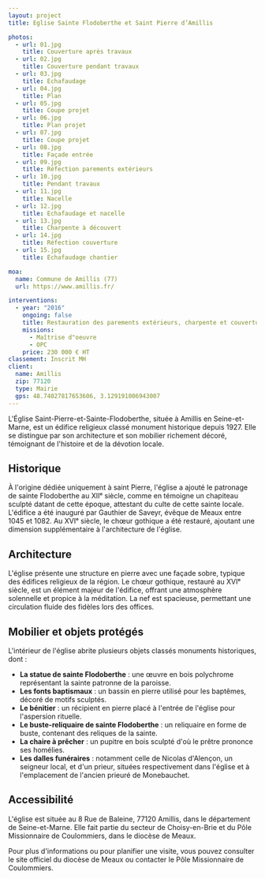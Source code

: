 ```yaml
---
layout: project
title: Eglise Sainte Flodoberthe et Saint Pierre d’Amillis

photos:
  - url: 01.jpg
    title: Couverture après travaux
  - url: 02.jpg
    title: Couverture pendant travaux
  - url: 03.jpg
    title: Echafaudage
  - url: 04.jpg
    title: Plan
  - url: 05.jpg
    title: Coupe projet
  - url: 06.jpg
    title: Plan projet
  - url: 07.jpg
    title: Coupe projet
  - url: 08.jpg
    title: Façade entrée
  - url: 09.jpg
    title: Réfection parements extérieurs
  - url: 10.jpg
    title: Pendant travaux
  - url: 11.jpg
    title: Nacelle
  - url: 12.jpg
    title: Echafaudage et nacelle
  - url: 13.jpg
    title: Charpente à découvert
  - url: 14.jpg
    title: Réfection couverture
  - url: 15.jpg
    title: Echafaudage chantier

moa:
  name: Commune de Amillis (77)
  url: https://www.amillis.fr/

interventions:
  - year: "2016"
    ongoing: false
    title: Restauration des parements extérieurs, charpente et couverture
    missions:
      - Maîtrise d"oeuvre
      - OPC
    price: 230 000 € HT
classement: Inscrit MH
client:
  name: Amillis
  zip: 77120
  type: Mairie
  gps: 48.74027817653606, 3.129191006943007
---
```


L'Église Saint-Pierre-et-Sainte-Flodoberthe, située à Amillis en Seine-et-Marne,
est un édifice religieux classé monument historique depuis 1927. Elle se
distingue par son architecture et son mobilier richement décoré, témoignant de
l'histoire et de la dévotion locale.

## Historique

À l'origine dédiée uniquement à saint Pierre, l'église a ajouté le patronage de
sainte Flodoberthe au XIIᵉ siècle, comme en témoigne un chapiteau sculpté datant
de cette époque, attestant du culte de cette sainte locale. L'édifice a été
inauguré par Gauthier de Saveyr, évêque de Meaux entre 1045 et 1082. Au XVIᵉ
siècle, le chœur gothique a été restauré, ajoutant une dimension supplémentaire
à l'architecture de l'église.

## Architecture

L'église présente une structure en pierre avec une façade sobre, typique des
édifices religieux de la région. Le chœur gothique, restauré au XVIᵉ siècle, est
un élément majeur de l'édifice, offrant une atmosphère solennelle et propice à
la méditation. La nef est spacieuse, permettant une circulation fluide des
fidèles lors des offices.

## Mobilier et objets protégés

L'intérieur de l'église abrite plusieurs objets classés monuments historiques,
dont :

- **La statue de sainte Flodoberthe** : une œuvre en bois polychrome
  représentant la sainte patronne de la paroisse.
- **Les fonts baptismaux** : un bassin en pierre utilisé pour les baptêmes,
  décoré de motifs sculptés.
- **Le bénitier** : un récipient en pierre placé à l'entrée de l'église pour
  l'aspersion rituelle.
- **Le buste-reliquaire de sainte Flodoberthe** : un reliquaire en forme de
  buste, contenant des reliques de la sainte.
- **La chaire à prêcher** : un pupitre en bois sculpté d'où le prêtre prononce
  ses homélies.
- **Les dalles funéraires** : notamment celle de Nicolas d'Alençon, un seigneur
  local, et d'un prieur, situées respectivement dans l'église et à l'emplacement
  de l'ancien prieuré de Monebauchet.

## Accessibilité

L'église est située au 8 Rue de Baleine, 77120 Amillis, dans le département de
Seine-et-Marne. Elle fait partie du secteur de Choisy-en-Brie et du Pôle
Missionnaire de Coulommiers, dans le diocèse de Meaux.

Pour plus d'informations ou pour planifier une visite, vous pouvez consulter le
site officiel du diocèse de Meaux ou contacter le Pôle Missionnaire de
Coulommiers.
